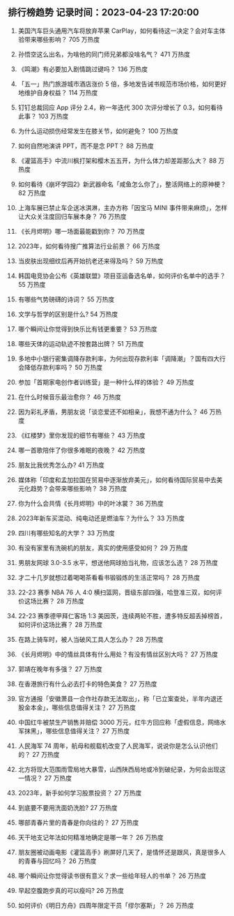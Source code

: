 
## 排行榜趋势 记录时间：2023-04-23 17:20:00
  
  1. 美国汽车巨头通用汽车将放弃苹果 CarPlay，如何看待这一决定？会对车主体验带来哪些影响？ 705 万热度
    
  2. 孙悟空这么出名，为啥他的同门师兄弟都没啥名气？ 471 万热度
    
  3. 《鸣潮》有必要加入剧情跳过键吗？ 136 万热度
    
  4. 「五一」热门旅游城市酒店涨价 5 倍，多地发告诫书规范市场价格，如何更好地维护自身权益？ 114 万热度
    
  5. 钉钉总裁回应 App 评分 2.4，称一年迭代 300 次评分增长了 0.3，如何看待此事？ 103 万热度
    
  6. 为什么运动损伤经常发生在膝关节，如何避免？ 100 万热度
    
  7. 如何自然地演讲 PPT，而不是念 PPT？ 88 万热度
    
  8. 《灌篮高手》中流川枫打架和樱木五五开，为什么体力却差距那么大？ 88 万热度
    
  9. 如何看待《崩坏学园2》新武器命名「咸鱼怎么你了」，整活网络上的原神梗？ 82 万热度
    
  10. 上海车展已禁止车企送冰淇淋，主办方称「因宝马 MINI 事件带来麻烦」，怎样让大众关注度回归车展本身？ 76 万热度
    
  11. 《长月烬明》哪一场面最能戳到你？ 70 万热度
    
  12. 2023年，如何看待搜广推算法行业前景？ 66 万热度
    
  13. 当皮肤出现细纹后再开始抗老还来得及吗？ 59 万热度
    
  14. 韩国电竞协会公布《英雄联盟》项目亚运备选名单，如何评价名单中的选手？ 55 万热度
    
  15. 有哪些气势磅礴的诗词？ 55 万热度
    
  16. 文学与哲学的区别是什么? 54 万热度
    
  17. 哪个瞬间让你觉得到快乐比有钱更重要？ 53 万热度
    
  18. 哪些天体的运动轨迹不按套路出牌？ 51 万热度
    
  19. 多地中小银行密集调降存款利率，为何出现存款利率「调降潮」？国有四大行会降低存款利率吗？ 50 万热度
    
  20. 参加「首期家电创作者训练营」是一种什么样的体验？ 49 万热度
    
  21. 在什么时候音乐最治愈你？ 46 万热度
    
  22. 因为彩礼矛盾，男朋友说「谈恋爱还不如相亲」，我想不通为什么？ 46 万热度
    
  23. 《红楼梦》里你发现的细节有哪些？ 43 万热度
    
  24. 哪一首歌陪伴了你很多难眠的夜晚？ 42 万热度
    
  25. 朋友比我优秀怎么办? 41 万热度
    
  26. 媒体称「印度和孟加拉国在贸易中逐渐放弃美元」，如何看待国际贸易中去美元化趋势？会带来哪些影响？ 38 万热度
    
  27. 你为什么会共情《长月烬明》中的叶冰裳？ 36 万热度
    
  28. 2023年新车买混动、纯电动还是燃油车？为什么？ 33 万热度
    
  29. 四川有哪些知名的大学？ 33 万热度
    
  30. 有没有家里有洗碗机的朋友，真实的使用感受如何？ 29 万热度
    
  31. 男朋友网球 3.0-3.5 水平，想送他网球拍当礼物，应该怎么选？ 28 万热度
    
  32. 才二十几岁就想过着喝喝茶看看书锻锻炼的生活正常吗？ 28 万热度
    
  33. 22-23 赛季 NBA 76 人 4:0 横扫篮网，晋级东部四强，哈登准三双，如何评价这场比赛？ 28 万热度
    
  34. 22-23 赛季德甲拜仁客场 1:3 美因茨，连续两轮不胜，遭多特反超丢掉榜首，如何评价这场比赛？ 28 万热度
    
  35. 在路上骑车时，被人当破风工具人怎么办？ 28 万热度
    
  36. 《长月烬明》中的情丝具体有什么用处？有没有情丝区别大吗？ 27 万热度
    
  37. 郭靖在晚年有多强？ 27 万热度
    
  38. 在香港旅行有什么必去打卡的特色美食？ 27 万热度
    
  39. 官方通报「安徽萧县一合作社存款无法取出」，称「已立案查处，半年内退还股金本金」，哪些信息值得关注？ 27 万热度
    
  40. 中国红牛被禁生产销售并赔偿 3000 万元，红牛方回应称「虚假信息，网络水军抹黑」，哪些信息值得关注？ 27 万热度
    
  41. 人民海军 74 周年，航母和舰载机改变了人民海军，说说你是怎么认识他们的？ 27 万热度
    
  42. 北方将现大范围雨雪局地大暴雪，山西陕西局地或冷到破纪录，为何会出现这一情况？ 27 万热度
    
  43. 2023年，新手如何学习股票投资？ 27 万热度
    
  44. 到底要不要用洗面奶洗脸? 27 万热度
    
  45. 哪部青春片里的青春是你向往的？ 27 万热度
    
  46. 天干地支记年法如何精准地确定是哪一年？ 26 万热度
    
  47. 朋友圈被动画电影《灌篮高手》刷屏好几天了，是情怀还是跟风，真是很多人的青春与回忆吗？ 26 万热度
    
  48. 哪个瞬间让你觉得读书很有意义？求一些给年轻人的书单？ 26 万热度
    
  49. 早起空腹跑步真的可以瘦吗? 26 万热度
    
  50. 如何评价《明日方舟》四周年限定干员「缪尔塞斯」？ 26 万热度
    